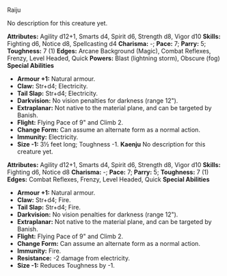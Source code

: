 Raiju

No description for this creature yet.

**Attributes:** Agility d12+1, Smarts d4, Spirit d6, Strength d8, Vigor
d10
**Skills:** Fighting d6, Notice d8, Spellcasting d4
**Charisma:** -; **Pace:** 7; **Parry:** 5; **Toughness:** 7 (1)
**Edges:** Arcane Background (Magic), Combat Reflexes, Frenzy, Level
Headed, Quick
**Powers:** Blast (lightning storm), Obscure (fog)
**Special Abilities**
- **Armour +1:** Natural armour.
- **Claw:** Str+d4; Electricity.
- **Tail Slap:** Str+d4; Electricity.
- **Darkvision:** No vision penalties for darkness (range 12").
- **Extraplanar:** Not native to the material plane, and can be targeted
by Banish.
- **Flight:** Flying Pace of 9" and Climb 2.
- **Change Form:** Can assume an alternate form as a normal action.
- **Immunity:** Electricity.
- **Size -1:** 3½ feet long; Toughness -1.
**Kaenju**
No description for this creature yet.

**Attributes:** Agility d12+1, Smarts d4, Spirit d6, Strength d8, Vigor
d10
**Skills:** Fighting d6, Notice d8
**Charisma:** -; **Pace:** 7; **Parry:** 5; **Toughness:** 7 (1)
**Edges:** Combat Reflexes, Frenzy, Level Headed, Quick
**Special Abilities**
- **Armour +1:** Natural armour.
- **Claw:** Str+d4; Fire.
- **Tail Slap:** Str+d4; Fire.
- **Darkvision:** No vision penalties for darkness (range 12").
- **Extraplanar:** Not native to the material plane, and can be targeted
by Banish.
- **Flight:** Flying Pace of 9" and Climb 2.
- **Change Form:** Can assume an alternate form as a normal action.
- **Immunity:** Fire.
- **Resistance:** -2 damage from electricity.
- **Size -1:** Reduces Toughness by -1.


